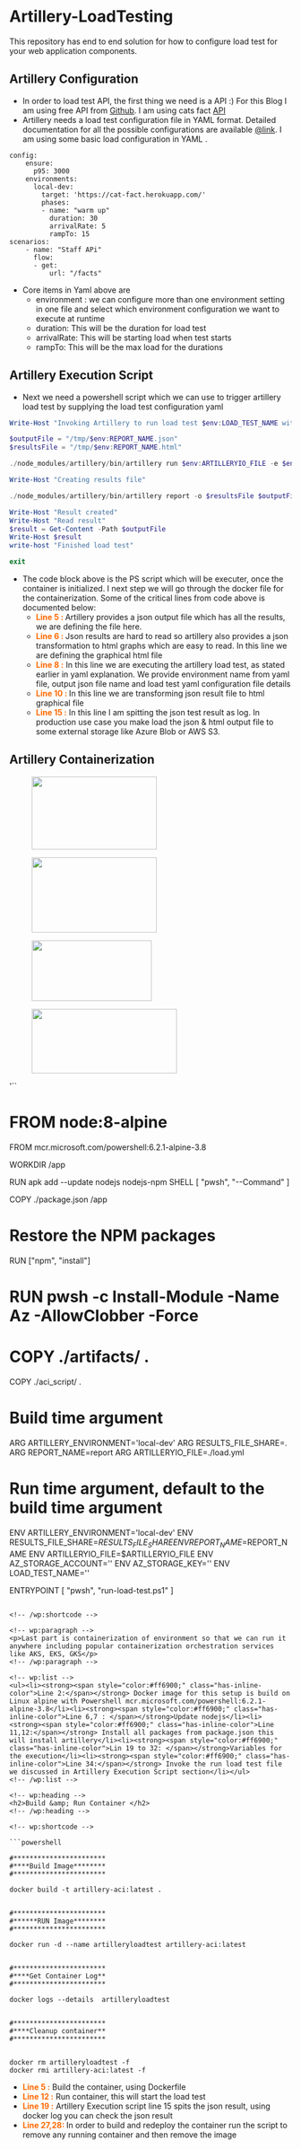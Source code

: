 # Artillery-LoadTesting
This repository has end to end solution for how to configure load test for your web application components.
<!-- wp:heading -->
<h2>Artillery Configuration</h2>
<!-- /wp:heading -->

<!-- wp:list -->
<ul><li>In order to load test API, the first thing we need is a API :) For this Blog I am using free API from <a href="https://github.com/public-apis/">Github</a>.  I am using cats fact <a href="https://cat-fact.herokuapp.com/facts">API </a></li><li>Artillery needs a load test configuration file in YAML format. Detailed documentation for all the possible configurations are available <a href="https://artillery.io/docs/guides/guides/test-script-reference.html#Load-Phases">@link</a>. I am using some basic load configuration in YAML .</li></ul>
<!-- /wp:list -->

```
config:
    ensure:
      p95: 3000
    environments:
      local-dev:
        target: 'https://cat-fact.herokuapp.com/'
        phases:
        - name: "warm up"
          duration: 30
          arrivalRate: 5
          rampTo: 15     
scenarios:
    - name: "Staff APi"
      flow:
      - get:
          url: "/facts"
```          
<!-- wp:list -->
<ul><li>Core items in Yaml above are <ul><li>environment : we can configure more than one environment setting in one file and select which environment configuration we want to execute at runtime </li><li>duration: This will be the duration for load test</li><li>arrivalRate: This will be starting load when test starts</li><li>rampTo: This will be the max load for the durations</li></ul></li></ul>
<!-- /wp:list -->

<!-- wp:heading -->
<h2>Artillery Execution Script</h2>
<!-- /wp:heading -->

<!-- wp:list -->
<ul><li>Next we need a powershell script which we can use to trigger artillery load test by supplying the load test configuration yaml</li></ul>
<!-- /wp:list -->

<!-- wp:shortcode -->

```powershell
Write-Host "Invoking Artillery to run load test $env:LOAD_TEST_NAME with file $env:ARTILLERYIO_FILE"

$outputFile = "/tmp/$env:REPORT_NAME.json"
$resultsFile = "/tmp/$env:REPORT_NAME.html"

./node_modules/artillery/bin/artillery run $env:ARTILLERYIO_FILE -e $env:ARTILLERY_ENVIRONMENT -o $outputFile

Write-Host "Creating results file"

./node_modules/artillery/bin/artillery report -o $resultsFile $outputFile

Write-Host "Result created"
Write-Host "Read result"
$result = Get-Content -Path $outputFile  
Write-Host $result 
write-host "Finished load test"

exit

```

<!-- /wp:shortcode -->

<!-- wp:list -->
<ul><li>The code block above is the PS script which will be executer, once the container is initialized. I next step we will go through the docker file for the containerization. Some of the critical lines from code above is documented below:<ul><li><span style="color:#ff6900;" class="has-inline-color"><strong>Line 5 : </strong></span>Artillery provides a json output file which has all the results,  we are defining the file here.</li><li><span style="color:#ff6900;" class="has-inline-color"><strong>Line 6 : </strong></span>Json results are hard to read so artillery also provides a json transformation to html graphs which are easy to read. In this line we are defining the graphical html file</li><li><span style="color:#ff6900;" class="has-inline-color"><strong>Line 8 :</strong></span> In this line we are executing the artillery load test, as stated earlier in yaml explanation. We provide environment name from yaml file, output json file name and load test yaml configuration file details</li><li><strong><span style="color:#ff6900;" class="has-inline-color">Line 10 : </span></strong>In this line we are transforming json result file to html graphical file</li><li><strong><span style="color:#ff6900;" class="has-inline-color">Line 15 :</span></strong> In this line I am spitting the json test result as log. In production use case you make load the json &amp; html output file to some external storage like Azure Blob or AWS S3.</li></ul></li></ul>
<!-- /wp:list -->
<!-- wp:heading -->
<h2>Artillery Containerization</h2>
<!-- /wp:heading -->

<!-- wp:image {"align":"left","id":4731,"width":223,"height":130,"sizeSlug":"large","linkDestination":"media"} -->
<div class="wp-block-image"><figure class="alignleft size-large is-resized"><a href="https://khanasif1.files.wordpress.com/2020/10/aks.png"><img src="https://khanasif1.files.wordpress.com/2020/10/aks.png?w=400" alt="" class="wp-image-4731" width="223" height="130"/></a></figure></div>
<!-- /wp:image -->

<!-- wp:image {"align":"left","id":4732,"width":223,"height":134,"sizeSlug":"large","linkDestination":"media"} -->
<div class="wp-block-image"><figure class="alignleft size-large is-resized"><a href="https://khanasif1.files.wordpress.com/2020/10/eks-2.png"><img src="https://khanasif1.files.wordpress.com/2020/10/eks-2.png?w=251" alt="" class="wp-image-4732" width="223" height="134"/></a></figure></div>
<!-- /wp:image -->

<!-- wp:image {"align":"left","id":4737,"width":214,"height":108,"sizeSlug":"large","linkDestination":"media"} -->
<div class="wp-block-image"><figure class="alignleft size-large is-resized"><a href="https://khanasif1.files.wordpress.com/2020/10/swarm.png"><img src="https://khanasif1.files.wordpress.com/2020/10/swarm.png?w=316" alt="" class="wp-image-4737" width="214" height="108"/></a></figure></div>
<!-- /wp:image -->

<!-- wp:image {"align":"left","id":4733,"width":259,"height":115,"sizeSlug":"large","linkDestination":"media"} -->
<div class="wp-block-image"><figure class="alignleft size-large is-resized"><a href="https://khanasif1.files.wordpress.com/2020/10/gke.png"><img src="https://khanasif1.files.wordpress.com/2020/10/gke.png?w=339" alt="" class="wp-image-4733" width="259" height="115"/></a></figure></div>
<!-- /wp:image -->

<!-- wp:shortcode -->

'``

# FROM node:8-alpine
FROM mcr.microsoft.com/powershell:6.2.1-alpine-3.8

WORKDIR /app

RUN apk add --update nodejs nodejs-npm
SHELL [ "pwsh", "--Command" ]

COPY ./package.json /app

# Restore the NPM packages
RUN ["npm", "install"]

# RUN pwsh -c Install-Module -Name Az -AllowClobber -Force

# COPY ./artifacts/ .
COPY ./aci_script/ .

# Build time argument
ARG ARTILLERY_ENVIRONMENT='local-dev'
ARG RESULTS_FILE_SHARE=.
ARG REPORT_NAME=report
ARG ARTILLERYIO_FILE=./load.yml 

# Run time argument, default to the build time argument
ENV ARTILLERY_ENVIRONMENT='local-dev'
ENV RESULTS_FILE_SHARE=$RESULTS_FILE_SHARE
ENV REPORT_NAME=$REPORT_NAME
ENV ARTILLERYIO_FILE=$ARTILLERYIO_FILE
ENV AZ_STORAGE_ACCOUNT=''
ENV AZ_STORAGE_KEY=''
ENV LOAD_TEST_NAME=''

ENTRYPOINT [ "pwsh", "run-load-test.ps1" ]

```

<!-- /wp:shortcode -->

<!-- wp:paragraph -->
<p>Last part is containerization of environment so that we can run it anywhere including popular containerization orchestration services like AKS, EKS, GKS</p>
<!-- /wp:paragraph -->

<!-- wp:list -->
<ul><li><strong><span style="color:#ff6900;" class="has-inline-color">Line 2:</span></strong> Docker image for this setup is build on Linux alpine with Powershell mcr.microsoft.com/powershell:6.2.1-alpine-3.8</li><li><strong><span style="color:#ff6900;" class="has-inline-color">Line 6,7 : </span></strong>Update nodejs</li><li><strong><span style="color:#ff6900;" class="has-inline-color">Line 11,12:</span></strong> Install all packages from package.json this will install artillery</li><li><strong><span style="color:#ff6900;" class="has-inline-color">Lin 19 to 32: </span></strong>Variables for the execution</li><li><strong><span style="color:#ff6900;" class="has-inline-color">Line 34:</span></strong> Invoke the run load test file we discussed in Artillery Execution Script section</li></ul>
<!-- /wp:list -->

<!-- wp:heading -->
<h2>Build &amp; Run Container </h2>
<!-- /wp:heading -->

<!-- wp:shortcode -->

```powershell

#***********************
#****Build Image********
#***********************

docker build -t artillery-aci:latest .


#***********************
#******RUN Image********
#***********************

docker run -d --name artilleryloadtest artillery-aci:latest


#***********************
#****Get Container Log**
#***********************

docker logs --details  artilleryloadtest


#***********************
#****Cleanup container**
#***********************


docker rm artilleryloadtest -f
docker rmi artillery-aci:latest -f

```

<!-- /wp:shortcode -->

<!-- wp:list -->
<ul><li><strong><span style="color:#ff6900;" class="has-inline-color">Line 5 :</span></strong> Build the container, using Dockerfile</li><li><strong><span style="color:#ff6900;" class="has-inline-color">Line 12 :</span></strong> Run container, this will start the load test</li><li><strong><span style="color:#ff6900;" class="has-inline-color">Line 19 :</span></strong> Artillery Execution script line 15 spits the json result, using docker log you can check the json result</li><li><strong><span style="color:#ff6900;" class="has-inline-color">Line 27,28: </span></strong>In order to build and redeploy the container run the script to remove any running container and then remove the image</li></ul>
<!-- /wp:list -->